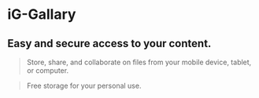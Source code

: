 # iG-Gallary
## Easy and secure access to your content.

> Store, share, and collaborate on files from your mobile device, tablet, or computer. 

> Free storage for your personal use.
